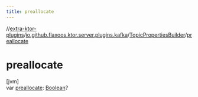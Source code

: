 ```yaml
---
title: preallocate
---
```


//[extra-ktor-plugins](../../../index.md)/[io.github.flaxoos.ktor.server.plugins.kafka](../index.md)/[TopicPropertiesBuilder](index.md)/[preallocate](preallocate.md)

# preallocate

[jvm]\
var [preallocate](preallocate.md): [Boolean](https://kotlinlang.org/api/latest/jvm/stdlib/kotlin/-boolean/index.md)?




